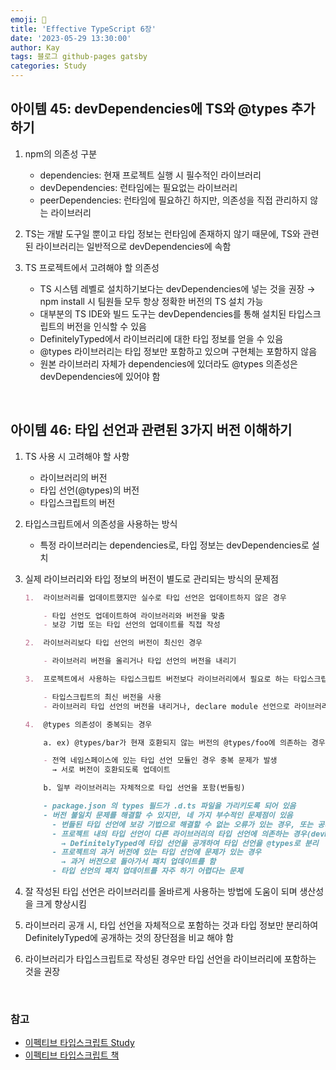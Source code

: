 ```yaml
---
emoji: 👋
title: 'Effective TypeScript 6장'
date: '2023-05-29 13:30:00'
author: Kay
tags: 블로그 github-pages gatsby
categories: Study
---
```


## 아이템 45: devDependencies에 TS와 @types 추가하기

1. npm의 의존성 구분

   - dependencies: 현재 프로젝트 실행 시 필수적인 라이브러리
   - devDependencies: 런타임에는 필요없는 라이브러리
   - peerDependencies: 런타임에 필요하긴 하지만, 의존성을 직접 관리하지 않는 라이브러리

2. TS는 개발 도구일 뿐이고 타입 정보는 런타임에 존재하지 않기 때문에, TS와 관련된 라이브러리는 일반적으로 devDependencies에 속함
3. TS 프로젝트에서 고려해야 할 의존성

   - TS 시스템 레벨로 설치하기보다는 devDependencies에 넣는 것을 권장
     → npm install 시 팀원들 모두 항상 정확한 버전의 TS 설치 가능
   - 대부분의 TS IDE와 빌드 도구는 devDependencies를 통해 설치된 타입스크립트의 버전을 인식할 수 있음
   - DefinitelyTyped에서 라이브러리에 대한 타입 정보를 얻을 수 있음
   - @types 라이브러리는 타입 정보만 포함하고 있으며 구현체는 포함하지 않음
   - 원본 라이브러리 자체가 dependencies에 있더라도 @types 의존성은 devDependencies에 있어야 함

<br>

## 아이템 46: 타입 선언과 관련된 3가지 버전 이해하기

1.  TS 사용 시 고려해야 할 사항

    - 라이브러리의 버전
    - 타입 선언(@types)의 버전
    - 타입스크립트의 버전

2.  타입스크립트에서 의존성을 사용하는 방식

    - 특정 라이브러리는 dependencies로, 타입 정보는 devDependencies로 설치

3.  실제 라이브러리와 타입 정보의 버전이 별도로 관리되는 방식의 문제점

    ```md
    1.  라이브러리를 업데이트했지만 실수로 타입 선언은 업데이트하지 않은 경우

        - 타입 선언도 업데이트하여 라이브러리와 버전을 맞춤
        - 보강 기법 또는 타입 선언의 업데이트를 직접 작성

    2.  라이브러리보다 타입 선언의 버전이 최신인 경우

        - 라이브러리 버전을 올리거나 타입 선언의 버전을 내리기

    3.  프로젝트에서 사용하는 타입스크립트 버전보다 라이브러리에서 필요로 하는 타입스크립트 버전이 최신인 경우

        - 타입스크립트의 최신 버전을 사용
        - 라이브러리 타입 선언의 버전을 내리거나, declare module 선언으로 라이브러리의 타입 정보를 없애 버림

    4.  @types 의존성이 중복되는 경우

        a. ex) @types/bar가 현재 호환되지 않는 버전의 @types/foo에 의존하는 경우

        - 전역 네임스페이스에 있는 타입 선언 모듈인 경우 중복 문제가 발생
          → 서로 버전이 호환되도록 업데이트

        b. 일부 라이브러리는 자체적으로 타입 선언을 포함(번들링)

        - package.json 의 types 필드가 .d.ts 파일을 가리키도록 되어 있음
        - 버전 불일치 문제를 해결할 수 있지만, 네 가지 부수적인 문제점이 있음
          - 번들된 타입 선언에 보강 기법으로 해결할 수 없는 오류가 있는 경우, 또는 공개 시점에는 잘 동작했지만 타입스크립트 버전이 올라가면서 오류가 발생하는 경우(번들된 타입에서는 @types의 버전 선택 불가능)
          - 프로젝트 내의 타입 선언이 다른 라이브러리의 타입 선언에 의존하는 경우(devDependencies에 들어간 의존성을 다른 사용자는 설치할 수 없기 때문)
            → DefinitelyTyped에 타입 선언을 공개하여 타입 선언을 @types로 분리
          - 프로젝트의 과거 버전에 있는 타입 선언에 문제가 있는 경우
            → 과거 버전으로 돌아가서 패치 업데이트를 함
          - 타입 선언의 패치 업데이트를 자주 하기 어렵다는 문제
    ```

4.  잘 작성된 타입 선언은 라이브러리를 올바르게 사용하는 방법에 도움이 되며 생산성을 크게 향상시킴

5.  라이브러리 공개 시, 타입 선언을 자체적으로 포함하는 것과 타입 정보만 분리하여 DefinitelyTyped에 공개하는 것의 장단점을 비교 해야 함

6.  라이브러리가 타입스크립트로 작성된 경우만 타입 선언을 라이브러리에 포함하는 것을 권장

<br>

### 참고

- [이펙티브 타입스크립트 Study](https://github.com/pagers-org/Effective-TypeScript)
- [이펙티브 타입스크립트 책](http://www.yes24.com/Product/Goods/102124327)

```toc

```
